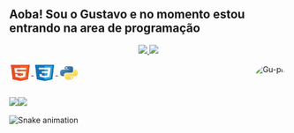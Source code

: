 ## Aoba! Sou o Gustavo e no momento estou entrando na area de programação
<div align="center">
  <a href="https://github.com/musttyn">
  <img height="180em" src="https://github-readme-stats.vercel.app/api?username=musttyn&show_icons=true&theme=onedark&include_all_commits=true&count_private=true"/>
  <img height="180em" src="https://github-readme-stats.vercel.app/api/top-langs/?username=musttyn&layout=compact&langs_count=7&theme=onedark"/>
</div>
<div style="display: inline_block"><br>
  <img align="center" alt="Gu-HTML" height="30" width="40" src="https://raw.githubusercontent.com/devicons/devicon/master/icons/html5/html5-original.svg">
  <img align="center" alt="Gu-CSS" height="30" width="40" src="https://raw.githubusercontent.com/devicons/devicon/master/icons/css3/css3-original.svg">
  <img align="center" alt="Gu-Python" height="30" width="40" src="https://raw.githubusercontent.com/devicons/devicon/master/icons/python/python-original.svg">
  <img align="right" alt="Gu-pic" height="150" style="border-radius:50px;" src="https://cdn.discordapp.com/attachments/911342529172107285/928039721446305853/download20220102183749_ccexpress.png">
</div>
  
  ##
 
<div> 
  <a href="https://www.youtube.com/c/Mustty" target="_blank"><img src="https://img.shields.io/badge/YouTube-FF0000?style=for-the-badge&logo=youtube&logoColor=white" 
  <a href = "mailto:gustavo@vgomes.dev"><img src="https://img.shields.io/badge/-Gmail-%23333?style=for-the-badge&logo=gmail&logoColor=white" target="_blank"></a>
 
  ![Snake animation](https://github.com/musttyn/musttyn/blob/output/github-contribution-grid-snake.svg)
 
</div>
